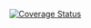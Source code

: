[![Coverage Status](https://coveralls.io/repos/github/marginoon/rk_timp/badge.svg?branch=main)](https://coveralls.io/github/marginoon/rk_timp?branch=main)
